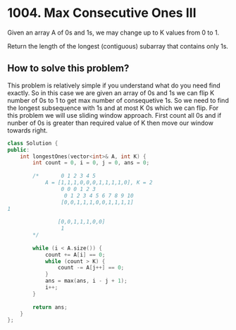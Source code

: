 # 1004. Max Consecutive Ones III

Given an array A of 0s and 1s, we may change up to K values from 0 to 1.

Return the length of the longest (contiguous) subarray that contains only 1s. 

## How to solve this problem?

This problem is relatively simple if you understand what do you need find exactly. So in this case we are given an array of 0s and 1s we can flip K number of 0s to 1 to get max number of consequetive 1s. So we need to find the longest subsequence with 1s and at most K 0s which we can flip. For this problem we will use sliding window approach. First count all 0s and if nunber of 0s is greater than required value of K then move our window towards right.

```cpp
class Solution {
public:
    int longestOnes(vector<int>& A, int K) {
        int count = 0, i = 0, j = 0, ans = 0;
        
        /*       0 1 2 3 4 5
            A = [1,1,1,0,0,0,1,1,1,1,0], K = 2
                 0 0 0 1 2 3
                  0 1 2 3 4 5 6 7 8 9 10
                 [0,0,1,1,1,0,0,1,1,1,1]
1
        
                [0,0,1,1,1,0,0]
                 1
        */
        
        while (i < A.size()) {
            count += A[i] == 0;
            while (count > K) {
                count -= A[j++] == 0;
            }
            ans = max(ans, i - j + 1);
            i++;
        }
        
        return ans;
    }
};
```